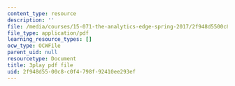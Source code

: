 ```yaml
---
content_type: resource
description: ''
file: /media/courses/15-071-the-analytics-edge-spring-2017/2f948d5500c8c0f4798f92410ee293ef_pelPpuYUAho.pdf
file_type: application/pdf
learning_resource_types: []
ocw_type: OCWFile
parent_uid: null
resourcetype: Document
title: 3play pdf file
uid: 2f948d55-00c8-c0f4-798f-92410ee293ef
---
```

